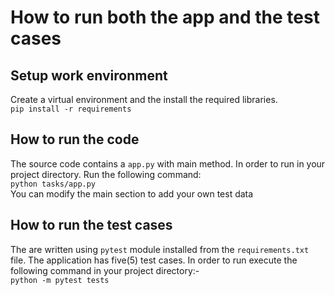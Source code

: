 # How to run both the app and the test cases
## Setup work environment
Create a virtual environment and the install the required libraries.  
```pip install -r requirements```

## How to run the code
The source code contains a ```app.py``` with main method. In order to run in your project directory. Run the following command:  
```python tasks/app.py```  
You can modify the main section to add your own test data

## How to run the test cases
The are written using ```pytest``` module installed from the ```requirements.txt``` file. The application has five(5) test cases. In order to run execute the following command in your project directory:-  
```python -m pytest tests```